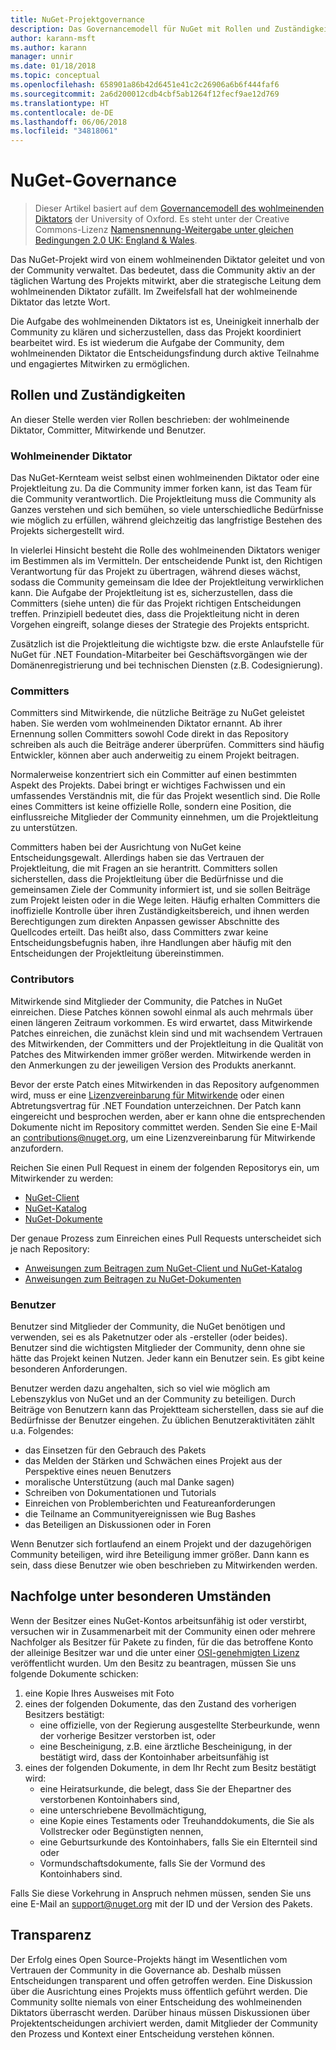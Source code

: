 ```yaml
---
title: NuGet-Projektgovernance
description: Das Governancemodell für NuGet mit Rollen und Zuständigkeiten von Committern, Mitwirkenden und Benutzern.
author: karann-msft
ms.author: karann
manager: unnir
ms.date: 01/18/2018
ms.topic: conceptual
ms.openlocfilehash: 658901a86b42d6451e41c2c26906a6b6f444faf6
ms.sourcegitcommit: 2a6d200012cdb4cbf5ab1264f12fecf9ae12d769
ms.translationtype: HT
ms.contentlocale: de-DE
ms.lasthandoff: 06/06/2018
ms.locfileid: "34818061"
---
```

# <a name="nuget-governance"></a>NuGet-Governance

> Dieser Artikel basiert auf dem [Governancemodell des wohlmeinenden Diktators](http://www.oss-watch.ac.uk/resources/benevolentdictatorgovernancemodel) der University of Oxford. Es steht unter der Creative Commons-Lizenz [Namensnennung-Weitergabe unter gleichen Bedingungen 2.0 UK: England & Wales](http://creativecommons.org/licenses/by-sa/2.0/uk/).

Das NuGet-Projekt wird von einem wohlmeinenden Diktator geleitet und von der Community verwaltet. Das bedeutet, dass die Community aktiv an der täglichen Wartung des Projekts mitwirkt, aber die strategische Leitung dem wohlmeinenden Diktator zufällt. Im Zweifelsfall hat der wohlmeinende Diktator das letzte Wort.

Die Aufgabe des wohlmeinenden Diktators ist es, Uneinigkeit innerhalb der Community zu klären und sicherzustellen, dass das Projekt koordiniert bearbeitet wird. Es ist wiederum die Aufgabe der Community, dem wohlmeinenden Diktator die Entscheidungsfindung durch aktive Teilnahme und engagiertes Mitwirken zu ermöglichen.

## <a name="roles-and-responsibilities"></a>Rollen und Zuständigkeiten

An dieser Stelle werden vier Rollen beschrieben: der wohlmeinende Diktator, Committer, Mitwirkende und Benutzer.

### <a name="benevolent-dictator"></a>Wohlmeinender Diktator

Das NuGet-Kernteam weist selbst einen wohlmeinenden Diktator oder eine Projektleitung zu. Da die Community immer forken kann, ist das Team für die Community verantwortlich. Die Projektleitung muss die Community als Ganzes verstehen und sich bemühen, so viele unterschiedliche Bedürfnisse wie möglich zu erfüllen, während gleichzeitig das langfristige Bestehen des Projekts sichergestellt wird.

In vielerlei Hinsicht besteht die Rolle des wohlmeinenden Diktators weniger im Bestimmen als im Vermitteln. Der entscheidende Punkt ist, den Richtigen Verantwortung für das Projekt zu übertragen, während dieses wächst, sodass die Community gemeinsam die Idee der Projektleitung verwirklichen kann. Die Aufgabe der Projektleitung ist es, sicherzustellen, dass die Committers (siehe unten) die für das Projekt richtigen Entscheidungen treffen. Prinzipiell bedeutet dies, dass die Projektleitung nicht in deren Vorgehen eingreift, solange dieses der Strategie des Projekts entspricht.

Zusätzlich ist die Projektleitung die wichtigste bzw. die erste Anlaufstelle für NuGet für .NET Foundation-Mitarbeiter bei Geschäftsvorgängen wie der Domänenregistrierung und bei technischen Diensten (z.B. Codesignierung).

### <a name="committers"></a>Committers

Committers sind Mitwirkende, die nützliche Beiträge zu NuGet geleistet haben. Sie werden vom wohlmeinenden Diktator ernannt. Ab ihrer Ernennung sollen Committers sowohl Code direkt in das Repository schreiben als auch die Beiträge anderer überprüfen. Committers sind häufig Entwickler, können aber auch anderweitig zu einem Projekt beitragen.

Normalerweise konzentriert sich ein Committer auf einen bestimmten Aspekt des Projekts. Dabei bringt er wichtiges Fachwissen und ein umfassendes Verständnis mit, die für das Projekt wesentlich sind. Die Rolle eines Committers ist keine offizielle Rolle, sondern eine Position, die einflussreiche Mitglieder der Community einnehmen, um die Projektleitung zu unterstützen.

Committers haben bei der Ausrichtung von NuGet keine Entscheidungsgewalt. Allerdings haben sie das Vertrauen der Projektleitung, die mit Fragen an sie herantritt. Committers sollen sicherstellen, dass die Projektleitung über die Bedürfnisse und die gemeinsamen Ziele der Community informiert ist, und sie sollen Beiträge zum Projekt leisten oder in die Wege leiten. Häufig erhalten Committers die inoffizielle Kontrolle über ihren Zuständigkeitsbereich, und ihnen werden Berechtigungen zum direkten Anpassen gewisser Abschnitte des Quellcodes erteilt. Das heißt also, dass Committers zwar keine Entscheidungsbefugnis haben, ihre Handlungen aber häufig mit den Entscheidungen der Projektleitung übereinstimmen.

### <a name="contributors"></a>Contributors

Mitwirkende sind Mitglieder der Community, die Patches in NuGet einreichen. Diese Patches können sowohl einmal als auch mehrmals über einen längeren Zeitraum vorkommen. Es wird erwartet, dass Mitwirkende Patches einreichen, die zunächst klein sind und mit wachsendem Vertrauen des Mitwirkenden, der Committers und der Projektleitung in die Qualität von Patches des Mitwirkenden immer größer werden. Mitwirkende werden in den Anmerkungen zu der jeweiligen Version des Produkts anerkannt.

Bevor der erste Patch eines Mitwirkenden in das Repository aufgenommen wird, muss er eine [Lizenzvereinbarung für Mitwirkende](http://en.wikipedia.org/wiki/Contributor_License_Agreement) oder einen Abtretungsvertrag für .NET Foundation unterzeichnen. Der Patch kann eingereicht und besprochen werden, aber er kann ohne die entsprechenden Dokumente nicht im Repository committet werden. Senden Sie eine E-Mail an [contributions@nuget.org](mailto:contributions@nuget.org), um eine Lizenzvereinbarung für Mitwirkende anzufordern.

Reichen Sie einen Pull Request in einem der folgenden Repositorys ein, um Mitwirkender zu werden:

- [NuGet-Client](https://github.com/NuGet/NuGet.Client)
- [NuGet-Katalog](https://github.com/nuget/nugetgallery)
- [NuGet-Dokumente](https://github.com/nuget/nugetdocs)

Der genaue Prozess zum Einreichen eines Pull Requests unterscheidet sich je nach Repository:

- [Anweisungen zum Beitragen zum NuGet-Client und NuGet-Katalog](https://github.com/NuGet/Home/wiki/Contributing-to-NuGet)
- [Anweisungen zum Beitragen zu NuGet-Dokumenten](https://github.com/NuGet/NuGetDocs/wiki/Contributing-to-NuGet-Documentation)

### <a name="users"></a>Benutzer

Benutzer sind Mitglieder der Community, die NuGet benötigen und verwenden, sei es als Paketnutzer oder als -ersteller (oder beides). Benutzer sind die wichtigsten Mitglieder der Community, denn ohne sie hätte das Projekt keinen Nutzen. Jeder kann ein Benutzer sein. Es gibt keine besonderen Anforderungen.

Benutzer werden dazu angehalten, sich so viel wie möglich am Lebenszyklus von NuGet und an der Community zu beteiligen. Durch Beiträge von Benutzern kann das Projektteam sicherstellen, dass sie auf die Bedürfnisse der Benutzer eingehen. Zu üblichen Benutzeraktivitäten zählt u.a. Folgendes:

- das Einsetzen für den Gebrauch des Pakets
- das Melden der Stärken und Schwächen eines Projekt aus der Perspektive eines neuen Benutzers
- moralische Unterstützung (auch mal Danke sagen)
- Schreiben von Dokumentationen und Tutorials
- Einreichen von Problemberichten und Featureanforderungen
- die Teilname an Communityereignissen wie Bug Bashes
- das Beteiligen an Diskussionen oder in Foren

Wenn Benutzer sich fortlaufend an einem Projekt und der dazugehörigen Community beteiligen, wird ihre Beteiligung immer größer. Dann kann es sein, dass diese Benutzer wie oben beschrieben zu Mitwirkenden werden.

## <a name="package-succession-under-special-circumstances"></a>Nachfolge unter besonderen Umständen

Wenn der Besitzer eines NuGet-Kontos arbeitsunfähig ist oder verstirbt, versuchen wir in Zusammenarbeit mit der Community einen oder mehrere Nachfolger als Besitzer für Pakete zu finden, für die das betroffene Konto der alleinige Besitzer war und die unter einer [OSI-genehmigten Lizenz](https://opensource.org/licenses/alphabetical) veröffentlicht wurden. Um den Besitz zu beantragen, müssen Sie uns folgende Dokumente schicken:

1. eine Kopie Ihres Ausweises mit Foto
1. eines der folgenden Dokumente, das den Zustand des vorherigen Besitzers bestätigt: 
    - eine offizielle, von der Regierung ausgestellte Sterbeurkunde, wenn der vorherige Besitzer verstorben ist, oder
    - eine Bescheinigung, z.B. eine ärztliche Bescheinigung, in der bestätigt wird, dass der Kontoinhaber arbeitsunfähig ist
1. eines der folgenden Dokumente, in dem Ihr Recht zum Besitz bestätigt wird: 
    - eine Heiratsurkunde, die belegt, dass Sie der Ehepartner des verstorbenen Kontoinhabers sind,
    - eine unterschriebene Bevollmächtigung,
    - eine Kopie eines Testaments oder Treuhanddokuments, die Sie als Vollstrecker oder Begünstigten nennen,
    - eine Geburtsurkunde des Kontoinhabers, falls Sie ein Elternteil sind oder
    - Vormundschaftsdokumente, falls Sie der Vormund des Kontoinhabers sind.

Falls Sie diese Vorkehrung in Anspruch nehmen müssen, senden Sie uns eine E-Mail an [support@nuget.org](mailto:support@nuget.org) mit der ID und der Version des Pakets.

## <a name="transparency"></a>Transparenz

Der Erfolg eines Open Source-Projekts hängt im Wesentlichen vom Vertrauen der Community in die Governance ab. Deshalb müssen Entscheidungen transparent und offen getroffen werden. Eine Diskussion über die Ausrichtung eines Projekts muss öffentlich geführt werden. Die Community sollte niemals von einer Entscheidung des wohlmeinenden Diktators überrascht werden. Darüber hinaus müssen Diskussionen über Projektentscheidungen archiviert werden, damit Mitglieder der Community den Prozess und Kontext einer Entscheidung verstehen können.
